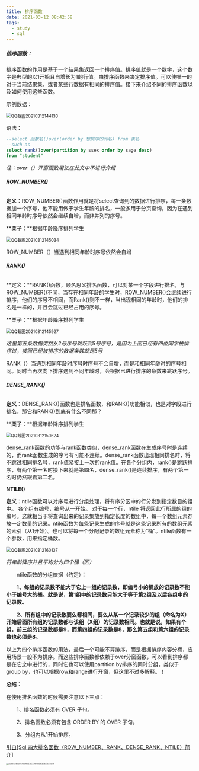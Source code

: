 ```yaml
---
title: 排序函数
date: 2021-03-12 08:42:58
tags:
  - study
  - sql
---
```


##### 排序函数：

  排序函数的作用是基于一个结果集返回一个排序值。排序值就是一个数字，这个数字是典型的以1开始且自增长为1的行值。由排序函数来决定排序值。可以使唯一的对于当前结果集，或者某些行数据有相同的排序值。接下来介绍不同的排序函数以及如何使用这些函数。

示例数据：

<img src="\img\QQ截图20210312144133.png" alt="QQ截图20210312144133" style="zoom:80%;" />

语法：

```sql
--select 函数名()over(order by 想排序的列名) from 表名
--such as 
select rank()over(partition by ssex order by sage desc) 
from "student"
```

*注：over（）开窗函数用法在此文中不进行介绍*

###### **ROW_NUMBER()**

**定义**：ROW_NUMBER()函数作用就是将select查询到的数据进行排序，每一条数据加一个序号，他不能用做于学生年龄的排名，一般多用于分页查询，因为在遇到相同年龄时序号依然会继续自增，而非并列的序号。

**栗子：**根据年龄降序排列学生

<img src="\img\QQ截图20210312145034.png" alt="QQ截图20210312145034" style="zoom:80%;" />

ROW_NUMBER（）当遇到相同年龄时序号依然会自增

###### **RANK()**

**定义：**RANK()函数，顾名思义排名函数，可以对某一个字段进行排名，与ROW_NUMBER()不同，当存在相同年龄的学生时，ROW_NUMBER()会继续进行排序，他们的序号不相同，而Rank()则不一样，当出现相同的年龄时，他们的排名是一样的，并且会跳过已经占用的序号。

**栗子：**根据年龄降序排列学生

<img src="\img\QQ截图20210312145927.png" alt="QQ截图20210312145927" style="zoom:80%;" />

*这里第五条数据突然从2号序号跳跃到5号序号，是因为上面已经有四位同学被排序过，按照已经被排序的数据条数就是5号*

RANK（）当遇到相同年龄时序号时序号不会自增，而是和相同年龄时的序号相同。同时当再次向下排序遇到不同年龄时，会根据已进行排序的条数来跳跃序号。

###### **DENSE_RANK()**

**定义**：DENSE_RANK()函数也是排名函数，和RANK()功能相似，也是对字段进行排名，那它和RANK()到底有什么不同那？

**栗子：**根据年龄降序排列学生

<img src="\img\QQ截图20210312150624.png" alt="QQ截图20210312150624" style="zoom:80%;" />

dense_rank函数的功能与rank函数类似，dense_rank函数在生成序号时是连续的，而rank函数生成的序号有可能不连续。dense_rank函数出现相同排名时，将不跳过相同排名号，rank值紧接上一次的rank值。在各个分组内，rank()是跳跃排序，有两个第一名时接下来就是第四名，dense_rank()是连续排序，有两个第一名时仍然跟着第二名。

**NTILE()**

**定义**：ntile函数可以对序号进行分组处理，将有序分区中的行分发到指定数目的组中。 各个组有编号，编号从一开始。 对于每一个行，ntile 将返回此行所属的组的编号。这就相当于将查询出来的记录集放到指定长度的数组中，每一个数组元素存放一定数量的记录。ntile函数为每条记录生成的序号就是这条记录所有的数组元素的索引（从1开始）。也可以将每一个分配记录的数组元素称为“桶”。ntile函数有一个参数，用来指定桶数。

<img src="\img\QQ截图20210312160137.png" alt="QQ截图20210312160137" style="zoom:80%;" />

*将年龄降序并且平均分为四个桶（区）*

　　ntile函数的分组依据（约定）：

　　**1、每组的记录数不能大于它上一组的记录数，即编号小的桶放的记录数不能小于编号大的桶。就是说，第1组中的记录数只能大于等于第2组及以后各组中的记录数。**

　　**2、所有组中的记录数要么都相同，要么从某一个记录较少的组（命名为X）开始后面所有组的记录数都与该组（X组）的记录数相同。也就是说，如果有个组，前三组的记录数都是9，而第四组的记录数是8，那么第五组和第六组的记录数也必须是8。**

以上为四个排序函数的用法，最后一个可能不算排序，而是根据排序内容分桶，应用场景一般不为排序。而这些排序函数都依赖于over分窗函数，可以看到排序都是在它之中进行的，同时它也可以使用partition by排序的同时分组，类似于group by，也可以根据row和range进行开窗，但这里不过多解释。！

**总结：**

在使用排名函数的时候需要注意以下三点：

　　1、排名函数必须有 OVER 子句。

　　2、排名函数必须有包含 ORDER BY 的 OVER 子句。

　　3、分组内从1开始排序。

[引自[Sql 四大排名函数（ROW_NUMBER、RANK、DENSE_RANK、NTILE）简介]](https://www.cnblogs.com/52XF/p/4209211.html)

<img src="\img\20200429013947.52ff80ba8cacf5780b8e9e93e02e02ef.png" alt="20200429013947.52ff80ba8cacf5780b8e9e93e02e02ef" style="zoom:33%;" />

